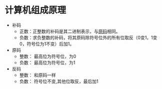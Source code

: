 #  计算机组成原理



+ 补码
  + 正数：正整数的补码是其二进制表示，与[原码](https://baike.baidu.com/item/原码)相同。
  + 负数：求负整数的补码，将其原码除符号位外的所有位取反（0变1，1变0，符号位为1不变）后加1。
+ 原码
  + 整数： 最高位为符号位，为0
  + 负数： 最高位为符号位，为1
+ 反码
  + 整数： 和原码一样
  + 负数： 符号位不变,其他位取反，最后加1